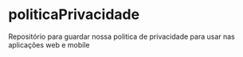 # politicaPrivacidade
Repositório para guardar nossa politica de privacidade para usar nas aplicações web e mobile
